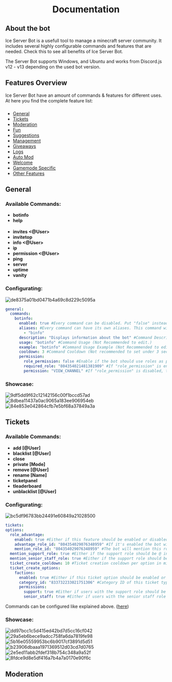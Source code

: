 <h1 align="center"> Documentation</h1>
<h2>About the bot</h2>

Ice Server Bot is a usefull tool to manage a minecraft server community. It includes several highly configurable commands and features that are needed.
Check this to see all benefits of Ice Server Bot.

The Server Bot supports Windows, and Ubuntu and works from Discord.js v12 - v13 depending on the used bot version.

<h2>Features Overview</h2>
Ice Server Bot have an amount of commands & features for different uses. At here you find the complete feature list:
<h3> </h3>

- [General](https://github.com/Zeroknights16/Ice-Dev-Server-Bot-V2/blob/main/README.md#general)
- [Tickets](https://github.com/Zeroknights16/Ice-Dev-Server-Bot-V2/blob/main/README.md#tickets)
- [Moderation](https://github.com/Zeroknights16/Ice-Dev-Server-Bot-V2/blob/main/README.md#features-overview)
- [Fun](https://github.com/Zeroknights16/Ice-Dev-Server-Bot-V2/blob/main/README.md#features-overview)
- [Suggestions](https://github.com/Zeroknights16/Ice-Dev-Server-Bot-V2/blob/main/README.md#features-overview)
- [Management](https://github.com/Zeroknights16/Ice-Dev-Server-Bot-V2/blob/main/README.md#features-overview)
- [Giveaways](https://github.com/Zeroknights16/Ice-Dev-Server-Bot-V2/blob/main/README.md#features-overview)
- [Logs](https://github.com/Zeroknights16/Ice-Dev-Server-Bot-V2/blob/main/README.md#features-overview)
- [Auto Mod](https://github.com/Zeroknights16/Ice-Dev-Server-Bot-V2/blob/main/README.md#features-overview)
- [Welcome](https://github.com/Zeroknights16/Ice-Dev-Server-Bot-V2/blob/main/README.md#features-overview)
- [Gamemode Specific](https://github.com/Zeroknights16/Ice-Dev-Server-Bot-V2/blob/main/README.md#features-overview)
- [Other Features](https://github.com/Zeroknights16/Ice-Dev-Server-Bot-V2/blob/main/README.md#features-overview)

<h2>General</h2>

<h3>Available Commands:</h3>

- **botinfo**
- **help <option>**
- **invites <@User>**
- **invitetop**
- **info <@User>**
- **ip**
- **permission <@User>**
- **ping**
- **server**
- **uptime**
- **vanity**

<h3>Configurating:</h3>
  
![de8375a01bd0471b4a69c8d229c5095a](https://user-images.githubusercontent.com/73501749/134370218-6c3a694c-44c6-4833-b5ca-491977ab171a.png)

```yaml
general:   
  commands:
    botinfo:
      enabled: true #Every command can be disabled. Put "false" instead of "true" to disable a command.
      aliases: #Every command can have its own aliases. This command will also be executed if an user type "<prefix>binfo". It can have up to unlimited aliases. It is not recommended to setup more than 2 aliases per command as it makes the bot slow.
        - "binfo"
      description: "Displays information about the bot" #Command Description
      usage: "botinfo" #Command Usage (Not Recommended to edit.)
      example: "botinfo" #Command Usage Example (Not Recommended to edit.)
      cooldown: 3 #Command Cooldown (Not recommended to set under 3 seconds.)
      permission:
        role_permission: false #Enable if the bot should use roles as permissions instead of permission notes. (Recommended)
        required_role: "804354021481381909" #If "role_permission" is enabled, the user will need this role or one above to be able to execute this command.
        permission: "VIEW_CHANNEL" #If "role_permission" is disabled, the user will need this permission note to be able to execute this command.
```

<h3>Showcase:</h3>
  
![9df5dd9f62c12142156c00f1bccd57ad](https://user-images.githubusercontent.com/73501749/134369668-d7ed903d-7868-4ea8-8ee7-015714e514d8.png)
![8dbea11437a0ac9065a183ee906954eb](https://user-images.githubusercontent.com/73501749/134369846-7757d18b-baf9-4f96-8474-820f5951f3b5.png)
![84e853e042864cfb7e5bf68a37849a3a](https://user-images.githubusercontent.com/73501749/134369993-c85c959f-66d4-4867-83f0-f8e6c74d2f66.png)

<h2>Tickets</h2>
 
<h3>Available Commands:</h3>
  
- **add [@User]**
- **blacklist [@User] <Reason>**
- **close <Reason>**
- **private [Mode]**
- **remove [@User]**
- **rename [Name]**
- **ticketpanel**
- **tleaderboard**
- **unblacklist [@User] <Reason>**

<h3>Configurating:</h3>

![bc5df96783bb24491e60849a21028500](https://user-images.githubusercontent.com/73501749/134371930-b7c2a884-431a-4ee4-8ad6-7173328cb4a0.png)

  ```yaml
tickets:
  options:
    role_advantage:
      enabled: true #Either if this feature should be enabled or disabled.
      advantage_role_id: "804354029076348959" #If it's enabled the bot will check if the ticket creator got this role (e.g. booster role)
      mention_role_id: "804354029076348959" #The bot will mention this role if the ticket creator inherits the role above. (=> faster support for server booster)
    mention_support_role: true #Either if the support role should be @ in new tickets
    mention_senior_staff_role: true #Either if the support role should be @ in new tickets
    ticket_create_cooldown: 10 #Ticket creation cooldown per option in minutes
    ticket_create_options:
      factions:
        enabled: true #Either if this ticket option should be enabled or not
        category_id: "833732233021751306" #Category ID of this ticket type
        permissions:
          support: true #Either if users with the support role should be able to see tickets of this type or not
          senior_staff: true #Either if users with the senior staff role should be able to see tickets of this type or not
```
Commands can be configured like explained above. ([here](https://github.com/Zeroknights16/Ice-Dev-Server-Bot-V2/blob/main/README.md#configurating))

<h3>Showcase:</h3>

![dd97bcc1c5d415ed42bd7d5cc16cf042](https://user-images.githubusercontent.com/73501749/134373384-d2cfbb82-ae0a-4475-b39b-6ca1fa7486a4.png)
![29a5eb6bece9adcc758fa6da7819fe98](https://user-images.githubusercontent.com/73501749/134380096-beafbb87-6e33-473d-a91c-41cf27ee158a.png)
![5b16e05559953bc6b9017cf3891d5d51](https://user-images.githubusercontent.com/73501749/134381836-8b1bbae7-bb66-46ac-89f3-6454ea9834e1.png)
![b23906dbaaa1971369512d03cd7d0765](https://user-images.githubusercontent.com/73501749/134381893-4e3c55b2-ed6b-4591-86fb-23411f8d984f.png)
![2e5ed11abb2fdef318b754c348a9a52f](https://user-images.githubusercontent.com/73501749/134381953-9165b3c3-e06b-44d5-ad56-7c13c59d2559.png)
![8fdce9d8e5df416a7b4a7a0170e90f6c](https://user-images.githubusercontent.com/73501749/134382290-7d82d2b6-9f53-4ff6-b1e8-9375b898be9e.png)

<h2>Moderation</h2>
